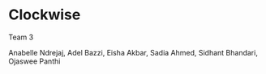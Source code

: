 # Clockwise

Team 3

Anabelle Ndrejaj, Adel Bazzi, Eisha Akbar, Sadia Ahmed, Sidhant Bhandari, Ojaswee Panthi
